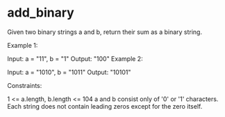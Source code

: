 # add_binary

Given two binary strings a and b, return their sum as a binary string. 

Example 1:

Input: a = "11", b = "1"
Output: "100"
Example 2:

Input: a = "1010", b = "1011"
Output: "10101" 

Constraints:

1 <= a.length, b.length <= 104
a and b consist only of '0' or '1' characters.
Each string does not contain leading zeros except for the zero itself.